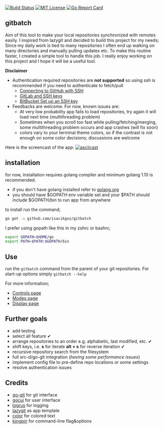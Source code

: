 [![Build Status](https://travis-ci.com/isacikgoz/gitbatch.svg?branch=master)](https://travis-ci.com/isacikgoz/gitbatch) [![MIT License](https://img.shields.io/badge/license-MIT-brightgreen.svg)](/LICENSE) [![Go Report Card](https://goreportcard.com/badge/github.com/isacikgoz/gitbatch)](https://goreportcard.com/report/github.com/isacikgoz/gitbatch)

## gitbatch
Aim of this tool to make your local repositories synchronized with remotes easily. I inspired from lazygit and decided to build this project for my needs; Since my daily work is tied to many repositories I often end up walking on many directories and manually pulling updates etc. To make this routine faster, I created a simple tool to handle this job. I really enjoy working on this project and I hope it will be a useful tool.

**Disclaimer**
- Authentication required repositories are **not supported** so using ssh is recommended if you need to authenticate to fetch/pull
  - [Connecting to GitHub with SSH](https://help.github.com/articles/connecting-to-github-with-ssh/)
  - [GitLab and SSH keys](https://docs.gitlab.com/ee/ssh/)
  - [BitBucket Set up an SSH key](https://confluence.atlassian.com/bitbucket/set-up-ssh-for-git-728138079.html)
- Feedbacks are welcome. For now, known issues are:
  - At very low probability app fails to load repositories, try again it will load next time (multithreading problem)
  - Sometimes when you scroll too fast while pulling/fetching/merging, some multithreading problem occurs and app crashes (will fix soon)
  - colors vary to your terminal theme colors, so if the contrast is not enough on some color decisions; discussions are welcome

Here is the screencast of the app:
[![asciicast](https://asciinema.org/a/B4heYReiNgqwUbWL2RYnTzt5H.svg)](https://asciinema.org/a/B4heYReiNgqwUbWL2RYnTzt5H)

## installation
for now, installation requires golang compiler and minimum golang 1.10 is recommended.
- if you don't have golang installed refer to [golang.org](https://golang.org/dl/)
- you should have $GOPATH env variable set and your $PATH should include $GOPATH/bin to run app from anywhere

to install run the command;
```bash
go get -u github.com/isacikgoz/gitbatch
```
I prefer using gopath like this in my zshrc or bashrc;
```bash
export GOPATH=$HOME/go
export PATH=$PATH:$GOPATH/bin
```

## Use
run the `gitbatch` command from the parent of your git repositories. For start-up options simply `gitbatch --help`

For more information;
- [Controls page](https://github.com/isacikgoz/gitbatch/wiki/Controls)
- [Modes page](https://github.com/isacikgoz/gitbatch/wiki/Modes)
- [Display page](https://github.com/isacikgoz/gitbatch/wiki/Display)

## Further goals
- add testing
- select all feature ✔
- arrange repositories to an order e.g. alphabetic, last modified, etc. ✔
- shift keys, i.e. **s** for iterate **alt + s** for reverse iteration ✔
- recursive repository search from the filesystem
- full src-d/go-git integration (*having some performance issues*)
- implement config file to pre-define repo locations or some settings
- resolve authentication issues

## Credits
- [go-git](https://github.com/src-d/go-git) for git interface
- [gocui](https://github.com/jroimartin/gocui) for user interface
- [logrus](https://github.com/sirupsen/logrus) for logging
- [lazygit](https://github.com/jesseduffield/lazygit) as app template
- [color](https://github.com/fatih/color) for colored text
- [kingpin](https://github.com/alecthomas/kingpin) for command-line flag&options
